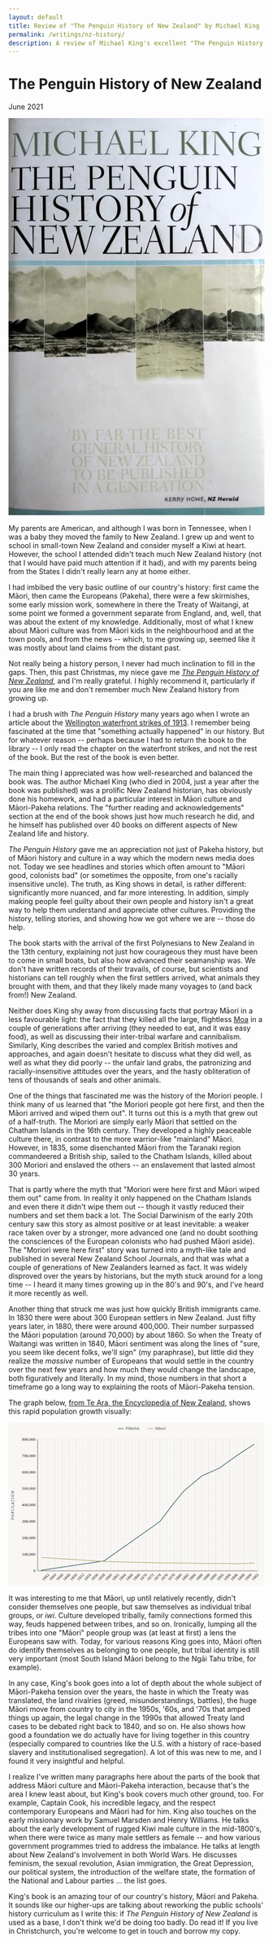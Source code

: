 ```yaml
---
layout: default
title: Review of "The Penguin History of New Zealand" by Michael King
permalink: /writings/nz-history/
description: A review of Michael King's excellent "The Penguin History of New Zealand".
---
```

<h1>The Penguin History of New Zealand</h1>
<p class="subtitle">June 2021</p>

<img src="/images/penguin-history-of-new-zealand.jpg" class="right">

My parents are American, and although I was born in Tennessee, when I was a baby they moved the family to New Zealand. I grew up and went to school in small-town New Zealand and consider myself a Kiwi at heart. However, the school I attended didn't teach much New Zealand history (not that I would have paid much attention if it had), and with my parents being from the States I didn't really learn any at home either.

I had imbibed the very basic outline of our country's history: first came the Māori, then came the Europeans (Pakeha), there were a few skirmishes, some early mission work, somewhere in there the Treaty of Waitangi, at some point we formed a government separate from England, and, well, that was about the extent of my knowledge. Additionally, most of what I knew about Māori culture was from Māori kids in the neighbourhood and at the town pools, and from the news -- which, to me growing up, seemed like it was mostly about land claims from the distant past.

Not really being a history person, I never had much inclination to fill in the gaps. Then, this past Christmas, my niece gave me [*The Penguin History of New Zealand*](https://www.penguin.co.nz/books/the-penguin-history-of-new-zealand-9780143567578), and I'm really grateful. I highly recommend it, particularly if you are like me and don't remember much New Zealand history from growing up.

I had a brush with *The Penguin History* many years ago when I wrote an article about the [Wellington waterfront strikes of 1913](/prism-magazine/issue5/history1.html). I remember being fascinated at the time that "something actually happened" in our history. But for whatever reason -- perhaps because I had to return the book to the library -- I only read the chapter on the waterfront strikes, and not the rest of the book. But the rest of the book is even better.

The main thing I appreciated was how well-researched and balanced the book was. The author Michael King (who died in 2004, just a year after the book was published) was a prolific New Zealand historian, has obviously done his homework, and had a particular interest in Māori culture and Māori-Pakeha relations. The "further reading and acknowledgements" section at the end of the book shows just how much research he did, and he himself has published over 40 books on different aspects of New Zealand life and history.

*The Penguin History* gave me an appreciation not just of Pakeha history, but of Māori history and culture in a way which the modern news media does not. Today we see headlines and stories which often amount to "Māori good, colonists bad" (or sometimes the opposite, from one's racially insensitive uncle). The truth, as King shows in detail, is rather different: significantly more nuanced, and far more interesting. In addition, simply making people feel guilty about their own people and history isn't a great way to help them understand and appreciate other cultures. Providing the history, telling stories, and showing how we got where we are -- those do help.

The book starts with the arrival of the first Polynesians to New Zealand in the 13th century, explaining not just how courageous they must have been to come in small boats, but also how advanced their seamanship was. We don't have written records of their travails, of course, but scientists and historians can tell roughly when the first settlers arrived, what animals they brought with them, and that they likely made many voyages to (and back from!) New Zealand.

Neither does King shy away from discussing facts that portray Māori in a less favourable light: the fact that they killed all the large, flightless [Moa](https://en.wikipedia.org/wiki/Moa) in a couple of generations after arriving (they needed to eat, and it was easy food), as well as discussing their inter-tribal warfare and cannibalism. Similarly, King describes the varied and complex British motives and approaches, and again doesn't hesitate to discuss what they did well, as well as what they did poorly -- the unfair land grabs, the patronizing and racially-insensitive attitudes over the years, and the hasty obliteration of tens of thousands of seals and other animals.

One of the things that fascinated me was the history of the Moriori people. I think many of us learned that "the Moriori people got here first, and then the Māori arrived and wiped them out". It turns out this is a myth that grew out of a half-truth. The Moriori are simply early Māori that settled on the Chatham Islands in the 16th century. They developed a highly peaceable culture there, in contrast to the more warrior-like "mainland" Māori. However, in 1835, some disenchanted Māori from the Taranaki region commandeered a British ship, sailed to the Chatham Islands, killed about 300 Moriori and enslaved the others -- an enslavement that lasted almost 30 years.

That is partly where the myth that "Moriori were here first and Māori wiped them out" came from. In reality it only happened on the Chatham Islands and even there it didn't wipe them out -- though it vastly reduced their numbers and set them back a lot. The Social Darwinism of the early 20th century saw this story as almost positive or at least inevitable: a weaker race taken over by a stronger, more advanced one (and no doubt soothing the consciences of the European colonists who had pushed Māori aside). The "Moriori were here first" story was turned into a myth-like tale and published in several New Zealand School Journals, and that was what a couple of generations of New Zealanders learned as fact. It was widely disproved over the years by historians, but the myth stuck around for a long time -- I heard it many times growing up in the 80's and 90's, and I've heard it more recently as well.

Another thing that struck me was just how quickly British immigrants came. In 1830 there were about 300 European settlers in New Zealand. Just fifty years later, in 1880, there were around 400,000. Their number surpassed the Māori population (around 70,000) by about 1860. So when the Treaty of Waitangi was written in 1840, Māori sentiment was along the lines of "sure, you seem like decent folks, we'll sign" (my paraphrase), but little did they realize the *massive* number of Europeans that would settle in the country over the next few years and how much they would change the landscape, both figuratively and literally. In my mind, those numbers in that short a timeframe go a long way to explaining the roots of Māori-Pakeha tension.

The graph below, [from Te Ara, the Encyclopedia of New Zealand](https://teara.govt.nz/en/graph/36364/Māori-and-european-population-numbers-1840-1881), shows this rapid population growth visually:

<img src="/images/maori-pakeha-population-1800s.png">

It was interesting to me that Māori, up until relatively recently, didn't consider themselves one people, but saw themselves as individual tribal groups, or *iwi*. Culture developed tribally, family connections formed this way, feuds happened between tribes, and so on. Ironically, lumping all the tribes into one "Māori" people group was (at least at first) a lens the Europeans saw with. Today, for various reasons King goes into, Māori often do identify themselves as belonging to one people, but tribal identity is still very important (most South Island Māori belong to the Ngāi Tahu tribe, for example).

In any case, King's book goes into a lot of depth about the whole subject of Māori-Pakeha tension over the years, the haste in which the Treaty was translated, the land rivalries (greed, misunderstandings, battles), the huge Māori move from country to city in the 1950s, '60s, and '70s that amped things up again, the legal change in the 1990s that allowed Treaty land cases to be debated right back to 1840, and so on. He also shows how good a foundation we do actually have for living together in this country (especially compared to countries like the U.S. with a history of race-based slavery and institutionalised segregation). A lot of this was new to me, and I found it very insightful and helpful.

I realize I've written many paragraphs here about the parts of the book that address Māori culture and Māori-Pakeha interaction, because that's the area I knew least about, but King's book covers much other ground, too. For example, Captain Cook, his incredible legacy, and the respect contemporary Europeans and Māori had for him. King also touches on the early missionary work by Samuel Marsden and Henry Williams. He talks about the early development of rugged Kiwi male culture in the mid-1800's, when there were twice as many male settlers as female -- and how various government programmes tried to address the imbalance. He talks at length about New Zealand's involvement in both World Wars. He discusses feminism, the sexual revolution, Asian immigration, the Great Depression, our political system, the introduction of the welfare state, the formation of the National and Labour parties ... the list goes.

King's book is an amazing tour of our country's history, Māori and Pakeha. It sounds like our higher-ups are talking about reworking the public schools' history curriculum as I write this: if *The Penguin History of New Zealand* is used as a base, I don't think we'd be doing too badly. Do read it! If you live in Christchurch, you're welcome to get in touch and borrow my copy.
